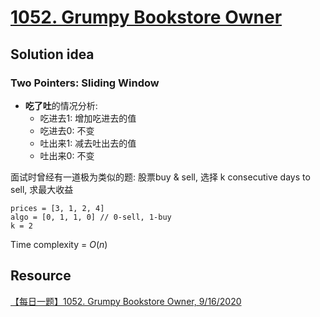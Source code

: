 # [1052. Grumpy Bookstore Owner](https://leetcode.com/problems/grumpy-bookstore-owner/description/)

## Solution idea

### Two Pointers: Sliding Window
* **吃了吐**的情况分析:
    * 吃进去1: 增加吃进去的值
    * 吃进去0: 不变
    * 吐出来1: 减去吐出去的值
    * 吐出来0: 不变

面试时曾经有一道极为类似的题: 股票buy & sell, 选择 k consecutive days to sell, 求最大收益
```
prices = [3, 1, 2, 4]
algo = [0, 1, 1, 0] // 0-sell, 1-buy
k = 2
```

Time complexity = $O(n)$

## Resource
[【每日一题】1052. Grumpy Bookstore Owner, 9/16/2020](https://www.youtube.com/watch?v=qxwjueQh82M&ab_channel=HuifengGuan)